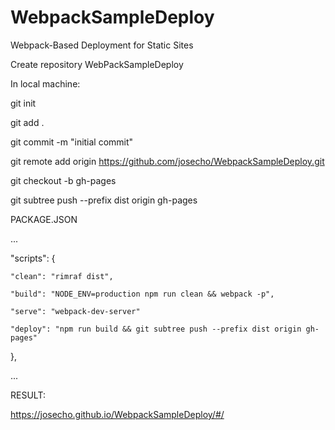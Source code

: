 # WebpackSampleDeploy

 Webpack-Based Deployment for Static Sites
 
 Create repository WebPackSampleDeploy
 
 In local machine:
 
 git init
 
 git add .
 
 git commit -m "initial commit"
 
 git remote add origin https://github.com/josecho/WebpackSampleDeploy.git
 
 git checkout -b gh-pages
 
 git subtree push --prefix dist origin gh-pages
 
 
 
 
 PACKAGE.JSON
 
 ...
 
 "scripts": {
 
    "clean": "rimraf dist",
    
    "build": "NODE_ENV=production npm run clean && webpack -p",
    
    "serve": "webpack-dev-server"
    
    "deploy": "npm run build && git subtree push --prefix dist origin gh-pages"
    
  },
  
 ...
 
 
 RESULT:
 
  https://josecho.github.io/WebpackSampleDeploy/#/
 

